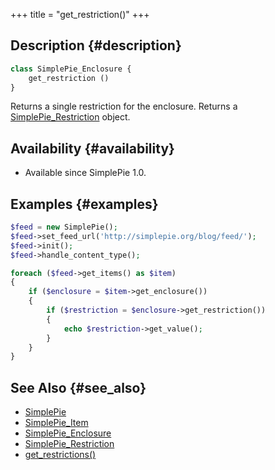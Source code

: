 +++
title = "get_restriction()"
+++

## Description {#description}

```php
class SimplePie_Enclosure {
    get_restriction ()
}
```

Returns a single restriction for the enclosure. Returns a [SimplePie_Restriction](@/wiki/reference/simplepie_restriction/_index.md) object.

## Availability {#availability}

- Available since SimplePie 1.0.

## Examples {#examples}

```php
$feed = new SimplePie();
$feed->set_feed_url('http://simplepie.org/blog/feed/');
$feed->init();
$feed->handle_content_type();

foreach ($feed->get_items() as $item)
{
    if ($enclosure = $item->get_enclosure())
    {
        if ($restriction = $enclosure->get_restriction())
        {
            echo $restriction->get_value();
        }
    }
}
```

## See Also {#see_also}

- [SimplePie](@/wiki/reference/simplepie/_index.md)
- [SimplePie_Item](@/wiki/reference/simplepie_item/_index.md)
- [SimplePie_Enclosure](@/wiki/reference/simplepie_enclosure/_index.md)
- [SimplePie_Restriction](@/wiki/reference/simplepie_restriction/_index.md)
- [get_restrictions()](@/wiki/reference/simplepie_enclosure/get_restrictions.md)
